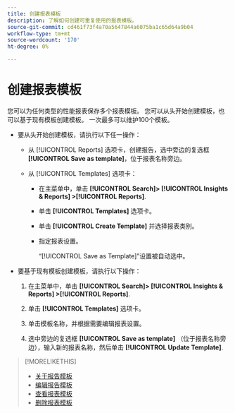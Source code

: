 ```yaml
---
title: 创建报表模板
description: 了解如何创建可重复使用的报表模板。
source-git-commit: cd461f73f4a70a5647844a6075ba1c65d64a9b04
workflow-type: tm+mt
source-wordcount: '170'
ht-degree: 0%

---
```


# 创建报表模板

您可以为任何类型的性能报表保存多个报表模板。 您可以从头开始创建模板，也可以基于现有模板创建模板。 一次最多可以维护100个模板。

* 要从头开始创建模板，请执行以下任一操作：

   * 从 [!UICONTROL Reports] 选项卡，创建报告，选中旁边的复选框 **[!UICONTROL Save as template]**，位于报表名称旁边。

   * 从 [!UICONTROL Templates] 选项卡：

      * 在主菜单中，单击 **[!UICONTROL Search]> [!UICONTROL Insights & Reports] >[!UICONTROL Reports]**.

      * 单击 **[!UICONTROL Templates]** 选项卡。

      * 单击 **[!UICONTROL Create Template]** 并选择报表类别。

      * 指定报表设置。

         “[!UICONTROL Save as Template]”设置被自动选中。

* 要基于现有模板创建模板，请执行以下操作：

   1. 在主菜单中，单击 **[!UICONTROL Search]> [!UICONTROL Insights & Reports] >[!UICONTROL Reports]**.

   1. 单击 **[!UICONTROL Templates]** 选项卡。

   1. 单击模板名称，并根据需要编辑报表设置。

   1. 选中旁边的复选框 **[!UICONTROL Save as template]** （位于报表名称旁边），输入新的报表名称，然后单击 **[!UICONTROL Update Template]**.

>[!MORELIKETHIS]
>
>* [关于报告模板](template-about.md)
>* [编辑报告模板](template-edit.md)
>* [查看报表模板](template-view.md)
>* [删除报表模板](template-delete.md)

